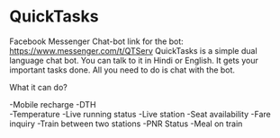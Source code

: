 # QuickTasks
 Facebook Messenger Chat-bot
link for the bot: https://www.messenger.com/t/QTServ
QuickTasks is a simple dual language chat bot. You can talk to it in Hindi or English. It gets your important tasks done. All you need to do is chat with the bot.

What it can do?

-Mobile recharge
-DTH  
-Temperature
-Live running status
-Live station
-Seat availability
-Fare inquiry
-Train between two stations
-PNR Status
-Meal on train
